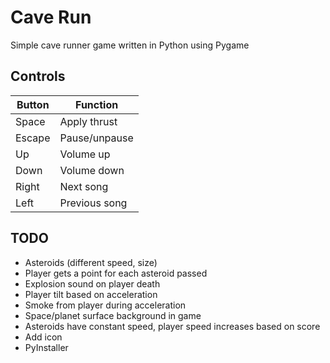 # Cave Run

Simple cave runner game written in Python using Pygame


## Controls

| Button | Function      |
|--------|---------------|
| Space  | Apply thrust  |
| Escape | Pause/unpause |
| Up     | Volume up     |
| Down   | Volume down   |
| Right  | Next song     |
| Left   | Previous song |


## TODO

* Asteroids (different speed, size)
* Player gets a point for each asteroid passed
* Explosion sound on player death
* Player tilt based on acceleration
* Smoke from player during acceleration
* Space/planet surface background in game
* Asteroids have constant speed, player speed increases based on score
* Add icon
* PyInstaller
